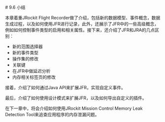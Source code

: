 <a name="9.6" />
# 9.6 小结

本章着重JRockit Flight Recorder做了介绍，包括新的数据模型、事件概念，数据生成过程，以及如何使用JFR进行记录，此外，还展示了JFR中的一些高级概念，例如如何控制事件类型的启用和相关属性。接下来，还介绍了JFR和JRA的几点区别：

* 新的范围选择器
* 新的事件类型
* 操作集的修改
* 关联键
* 在JFR中做延迟分析
* 内存相关标签页的修改

接着，介绍了如何通过Java API来扩展JFR，实现自定义事件。

最后，介绍了如何使用设计模式来扩展JFR，以及如何导出自定义的插件。

在下一章中，将会介绍如何使用JRockit Mission Control Memory Leak Detection Tool来追查应用程序的内存泄漏问题。